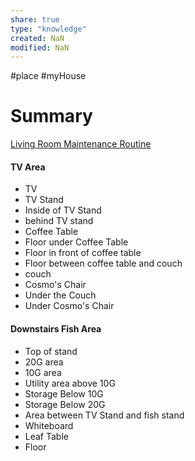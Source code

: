 ```yaml
---
share: true
type: "knowledge"
created: NaN 
modified: NaN
---
```

#place #myHouse 
# Summary
[Living Room Maintenance Routine](../../02-%20Protection%20%F0%9F%9B%A1/01%20-%20Maintenance%20%F0%9F%A7%B9/Living%20Room%20Maintenance%20Routine.md)
#### TV Area
- TV
- TV Stand
- Inside of TV Stand
- behind TV stand
- Coffee Table
- Floor under Coffee Table
- Floor in front of coffee table
- Floor between coffee table and couch
- couch
- Cosmo's Chair
- Under the Couch
- Under Cosmo's Chair
#### Downstairs Fish Area
 - Top of stand
 - 20G area
 - 10G area
 - Utility area above 10G
 - Storage Below 10G
 - Storage Below 20G
 - Area between TV Stand and fish stand
 - Whiteboard
 - Leaf Table
 - Floor